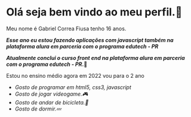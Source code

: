 <h1><strong>Olá seja bem vindo ao meu perfil.🤚 </strong></h1>

<p>Meu nome é Gabriel Correa Fiusa tenho 16 anos.</p>
<p><em><strong>Esse ano eu estou fazendo aplicações com javascript também na plataforma alura em parceria com o programa edutech - PR</strong></em></p>
<strong><em>Atualmente conclui o curso front end na plataforma alura em parceria com o programa edutech - PR</em>.🙌</strong></p>
<p>Estou no ensino médio agora em 2022 vou para o 2 ano</p>
 <ul>
       <li><em>Gosto de programar em html5, css3, javascript</li></em>
       <li><em>Gosto de jogar videogame.🎮<em></li>
       <li><em>Gosto de andar de bicicleta.🚴</em></li>
       <li><em>Gosto de dormir.💤<em></li>
</ul>
